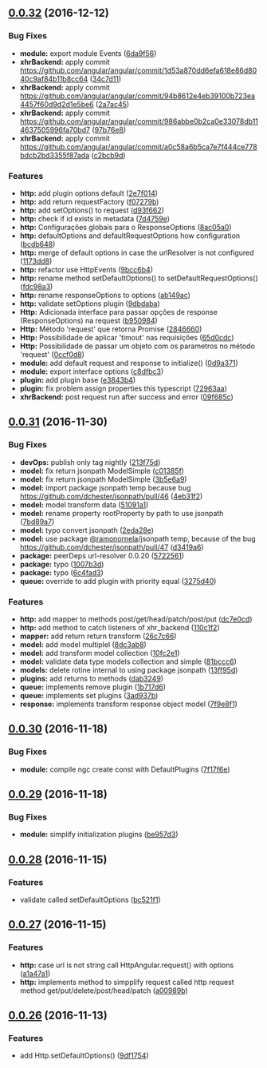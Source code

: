 <a name="0.0.32"></a>
## [0.0.32](https://github.com/ramonornela/http/compare/v0.0.31...v0.0.32) (2016-12-12)


### Bug Fixes

* **module:** export module Events ([6da9f56](https://github.com/ramonornela/http/commit/6da9f56))
* **xhrBackend:** apply commit https://github.com/angular/angular/commit/1d53a870dd6efa618e86d8040c9af84b11b8cc64 ([34c7d11](https://github.com/ramonornela/http/commit/34c7d11))
* **xhrBackend:** apply commit https://github.com/angular/angular/commit/94b8612e4eb39100b723ea4457f60d9d2d1e5be6 ([2a7ac45](https://github.com/ramonornela/http/commit/2a7ac45))
* **xhrBackend:** apply commit https://github.com/angular/angular/commit/986abbe0b2ca0e33078db114637505996fa70bd7 ([97b76e8](https://github.com/ramonornela/http/commit/97b76e8))
* **xhrBackend:** apply commit https://github.com/angular/angular/commit/a0c58a6b5ca7e7f444ce778bdcb2bd3355f87ada ([c2bcb9d](https://github.com/ramonornela/http/commit/c2bcb9d))


### Features

* **http:** add plugin options default ([2e7f014](https://github.com/ramonornela/http/commit/2e7f014))
* **http:** add return requestFactory ([f07279b](https://github.com/ramonornela/http/commit/f07279b))
* **http:** add setOptions() to request ([d93f662](https://github.com/ramonornela/http/commit/d93f662))
* **http:** check if id exists in metadata ([7d4759e](https://github.com/ramonornela/http/commit/7d4759e))
* **http:** Configurações globais para o ResponseOptions ([8ac05a0](https://github.com/ramonornela/http/commit/8ac05a0))
* **http:** defaultOptions and defaultRequestOptions how configuration ([bcdb648](https://github.com/ramonornela/http/commit/bcdb648))
* **http:** merge of default options in case the urlResolver is not configured ([1173dd8](https://github.com/ramonornela/http/commit/1173dd8))
* **http:** refactor use HttpEvents ([9bcc6b4](https://github.com/ramonornela/http/commit/9bcc6b4))
* **http:** rename method setDefaultOptions() to setDefaultRequestOptions() ([fdc98a3](https://github.com/ramonornela/http/commit/fdc98a3))
* **http:** rename responseOptions to options ([ab149ac](https://github.com/ramonornela/http/commit/ab149ac))
* **http:** validate setOptions plugin ([9dbdaba](https://github.com/ramonornela/http/commit/9dbdaba))
* **Http:** Adicionada interface para passar opções de response (ResponseOptions) na request ([b950984](https://github.com/ramonornela/http/commit/b950984))
* **Http:** Método 'request' que retorna Promise ([2846660](https://github.com/ramonornela/http/commit/2846660))
* **Http:** Possibilidade de aplicar 'timout' nas requisições ([65d0cdc](https://github.com/ramonornela/http/commit/65d0cdc))
* **Http:** Possibilidade de passar um objeto com os parametros no método 'request' ([0ccf0d8](https://github.com/ramonornela/http/commit/0ccf0d8))
* **module:** add default request and response to initialize() ([0d9a371](https://github.com/ramonornela/http/commit/0d9a371))
* **module:** export interface  options ([c8dfbc3](https://github.com/ramonornela/http/commit/c8dfbc3))
* **plugin:** add plugin base ([e3843b4](https://github.com/ramonornela/http/commit/e3843b4))
* **plugin:** fix problem assign properties this typescript ([72963aa](https://github.com/ramonornela/http/commit/72963aa))
* **xhrBackend:** post request run after success and error ([09f685c](https://github.com/ramonornela/http/commit/09f685c))



<a name="0.0.31"></a>
## [0.0.31](https://github.com/ramonornela/http/compare/v0.0.30...v0.0.31) (2016-11-30)


### Bug Fixes

* **devOps:** publish only tag nightly ([213f75d](https://github.com/ramonornela/http/commit/213f75d))
* **model:** fix return jsonpath ModelSimple ([c01385f](https://github.com/ramonornela/http/commit/c01385f))
* **model:** fix return jsonpath ModelSimple ([3b5e6a9](https://github.com/ramonornela/http/commit/3b5e6a9))
* **model:** import package jsonpath temp because bug https://github.com/dchester/jsonpath/pull/46 ([4eb31f2](https://github.com/ramonornela/http/commit/4eb31f2))
* **model:** model transform data ([51091a1](https://github.com/ramonornela/http/commit/51091a1))
* **model:** rename property rootProperty by path to use jsonpath ([7bd89a7](https://github.com/ramonornela/http/commit/7bd89a7))
* **model:** typo convert jsonpath ([2eda28e](https://github.com/ramonornela/http/commit/2eda28e))
* **model:** use package [@ramonornela](https://github.com/ramonornela)/jsonpath temp, because of the bug https://github.com/dchester/jsonpath/pull/47 ([d3419a6](https://github.com/ramonornela/http/commit/d3419a6))
* **package:** peerDeps url-resolver 0.0.20 ([5722561](https://github.com/ramonornela/http/commit/5722561))
* **package:** typo ([1007b3d](https://github.com/ramonornela/http/commit/1007b3d))
* **package:** typo ([6c4fad3](https://github.com/ramonornela/http/commit/6c4fad3))
* **queue:** override to add plugin with priority equal ([3275d40](https://github.com/ramonornela/http/commit/3275d40))


### Features

* **http:** add mapper to methods post/get/head/patch/post/put ([dc7e0cd](https://github.com/ramonornela/http/commit/dc7e0cd))
* **http:** add method to catch listeners of xhr_backend ([110c1f2](https://github.com/ramonornela/http/commit/110c1f2))
* **mapper:** add return return transform ([26c7c66](https://github.com/ramonornela/http/commit/26c7c66))
* **model:** add model multiplel ([8dc3ab8](https://github.com/ramonornela/http/commit/8dc3ab8))
* **model:** add transform model collection ([10fc2e1](https://github.com/ramonornela/http/commit/10fc2e1))
* **model:** validate data type models collection and simple ([81bccc6](https://github.com/ramonornela/http/commit/81bccc6))
* **models:** delete rotine internal to using package jsonpath ([13ff95d](https://github.com/ramonornela/http/commit/13ff95d))
* **plugins:** add returns to methods ([dab3249](https://github.com/ramonornela/http/commit/dab3249))
* **queue:** implements remove plugin ([1b717d6](https://github.com/ramonornela/http/commit/1b717d6))
* **queue:** implements set plugins ([3ad937b](https://github.com/ramonornela/http/commit/3ad937b))
* **response:** implements transform response object model ([7f9e8f1](https://github.com/ramonornela/http/commit/7f9e8f1))



<a name="0.0.30"></a>
## [0.0.30](https://github.com/ramonornela/http/compare/v0.0.29...v0.0.30) (2016-11-18)


### Bug Fixes

* **module:** compile ngc create const with DefaultPlugins ([7f17f6e](https://github.com/ramonornela/http/commit/7f17f6e))



<a name="0.0.29"></a>
## [0.0.29](https://github.com/ramonornela/http/compare/v0.0.28...v0.0.29) (2016-11-18)


### Bug Fixes

* **module:** simplify initialization plugins ([be957d3](https://github.com/ramonornela/http/commit/be957d3))



<a name="0.0.28"></a>
## [0.0.28](https://github.com/ramonornela/http/compare/v0.0.27...v0.0.28) (2016-11-15)


### Features

* validate called setDefaultOptions ([bc521f1](https://github.com/ramonornela/http/commit/bc521f1))



<a name="0.0.27"></a>
## [0.0.27](https://github.com/ramonornela/http/compare/v0.0.26...v0.0.27) (2016-11-15)


### Features

* **http:** case url is not string call HttpAngular.request() with options ([a1a47a1](https://github.com/ramonornela/http/commit/a1a47a1))
* **http:** implements method to simpplify request called http request method get/put/delete/post/head/patch ([a00989b](https://github.com/ramonornela/http/commit/a00989b))



<a name="0.0.26"></a>
## [0.0.26](https://github.com/ramonornela/http/compare/v0.0.25...v0.0.26) (2016-11-13)


### Features

* add Http.setDefaultOptions() ([9df1754](https://github.com/ramonornela/http/commit/9df1754))



